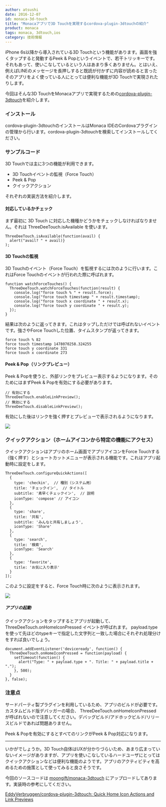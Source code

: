 ```yaml
---
author: atsushi
date: 2016-12-07
id: monaca-3d-touch
title: "Monacaアプリで3D Touchを実現するcordova-plugin-3dtouchの紹介"
product: monaca
tags: monaca, 3dtouch,ios
category: 技術情報
---
```


iPhone 6s以降から導入されている3D Touchという機能があります。画面を強くタップすると発動するPeek & Popというイベントで、若干トリッキーです。それもあって、使いこなしているという人はあまり多くありません。とはいえ、例えばLINEのメッセージを長押しすると既読が付かずに内容が読めると言ったそのアプリをよく使っている人にとっては便利な機能が3D Touchで実現されたりします。

今回はそんな3D TouchをMonacaアプリで実現するための[cordova-plugin-3dtouch](https://github.com/EddyVerbruggen/cordova-plugin-3dtouch)を紹介します。

### インストール

cordova-plugin-3dtouchのインストールはMonaca IDEのCordovaプラグインの管理から行います。cordova-plugin-3dtouchを検索してインストールしてください。

### サンプルコード

3D Touchでは主に3つの機能が利用できます。

- 3D Touchイベントの監視（Force Touch）
- Peek & Pop
- クイックアクション

それぞれの実装方法を紹介します。

#### 対応しているかチェック

まず最初に 3D Touch に対応した機種かどうかをチェックしなければなりません。それは ThreeDeeTouch.isAvailable を使います。

```
ThreeDeeTouch.isAvailable(function(avail) {
  alert("avail? " + avail)}
);
```

#### 3D Touchの監視

3D Touchのイベント（Force Touch）を監視するには次のように行います。これはForce Touchのイベントが行われた際に呼ばれます。

```
function watchForceTouches() {
  ThreeDeeTouch.watchForceTouches(function(result) {
    console.log("force touch % " + result.force);
    console.log("force touch timestamp " + result.timestamp);
    console.log("force touch x coordinate " + result.x);
    console.log("force touch y coordinate " + result.y);
  });
}
```

結果は次のように返ってきます。これはタップしただけでは呼ばれないイベントです。強さやForce Touchした位置、タイムスタンプが返ってきます。

```
force touch % 82
force touch timestamp 1478070258.324255
force touch y coordinate 331
force touch x coordinate 273
```

#### Peek & Pop（リンクプレビュー）

Peek & Popを使うと、外部リンクをプレビュー表示するようになります。そのためにはまずPeek & Popを有効にする必要があります。

```
// 有効にする
ThreeDeeTouch.enableLinkPreview();
// 無効にする
ThreeDeeTouch.disableLinkPreview();
```

有効にした後はリンクを強く押すとプレビューで表示されるようになります。

![](/blog/content/images/2016/Nov/monaca-3dtouch-1.gif)

### クイックアクション（ホームアイコンから特定の機能にアクセス）

クイックアクションはアプリのホーム画面でアプリアイコンをForce Touchする（強く押す）とショートカットメニューが表示される機能です。これはアプリ起動時に設定をします。

```
ThreeDeeTouch.configureQuickActions([
  {
    type: 'checkin',  // 種別（システム用）
    title: 'チェックイン',  // タイトル
    subtitle: '素早くチェックイン',  // 説明
    iconType: 'compose' // アイコン
  },
  {
    type: 'share',
    title: '共有',
    subtitle: 'みんなと共有しましょう',
    iconType: 'Share'
  },
  {
    type: 'search',
    title: '検索',
    iconType: 'Search'
  },
  {
    type: 'favorite',
    title: 'お気に入り表示'
  }
]);
```

このように設定をすると、Force Touch時に次のように表示されます。

![](/blog/content/images/2016/Nov/monaca-3dtouch-2.png)

##### アプリの起動

クイックアクションをタップするとアプリが起動して、 ThreeDeeTouch.onHomeIconPressed イベントが呼ばれます。 payload.type を使って先ほどのtypeキーで指定した文字列と一致した場合にそれぞれ処理分けをすれば良いでしょう。

```
document.addEventListener('deviceready', function() {
  ThreeDeeTouch.onHomeIconPressed = function(payload) {
    setTimeout(function() {
      alert("Type: " + payload.type + ". Title: " + payload.title + ".");
    }, 500);
  }
}, false);
```

### 注意点

サードパーティ製プラグインを利用しているため、アプリのビルドが必要です。
カスタムビルド版デバッガーの場合、 ThreeDeeTouch.onHomeIconPressed が呼ばれないので注意してください。デバッグビルド/アドホックビルド/リリースビルドであれば問題ありません。

Peek & Popを有効にするとすべてのリンクがPeek & Pop対応になります。

----

いかがでしょうか。3D Touch自体はUXが分かりづらいため、あまり広まっていないイメージがありますが、アプリを使いこなしているハードユーザにとってはクイックアクションなどは便利な機能のようです。アプリのアクティビティを高めるための施策として使ってみると良さそうです。

今回のソースコードは [moongift/monaca-3dtouch](https://github.com/moongift/monaca-3dtouch) にアップロードしてあります。実装時の参考にしてください。

[EddyVerbruggen/cordova-plugin-3dtouch: Quick Home Icon Actions and Link Previews](https://github.com/EddyVerbruggen/cordova-plugin-3dtouch)
